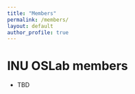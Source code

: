 ```yaml
---
title: "Members"
permalink: /members/
layout: default
author_profile: true
---
```


# INU OSLab members
- TBD